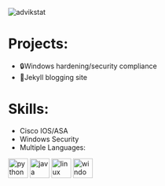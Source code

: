 ![advikstat](https://github-readme-stats.vercel.app/api?username=advikg&theme=transparent&show_icons=true)

# Projects:
- 🔒Windows hardening/security compliance
- 📝Jekyll blogging site

# Skills:
- Cisco IOS/ASA
- Windows Security
- Multiple Languages:
<span>
  <img src="https://img.shields.io/badge/Python-20232A?style=for-the-badge&logo=python&logoColor=0D69A7" alt="python" height="40"/>
  <img src="https://img.shields.io/badge/Java-20232A?style=for-the-badge&logo=java&logoColor=06B9FC" alt="java" height="40"/>
  <img src="https://img.shields.io/badge/Linux-20232A?style=for-the-badge&logo=linux&logoColor=F89519" alt="linux" height="40"/>
  <img src="https://img.shields.io/badge/Windows-20232A?style=for-the-badge&logo=windows&logoColor=F89519" alt="windows" height="40"/>
</span>
